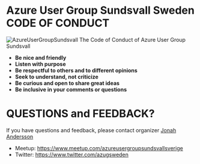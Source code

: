 # Azure User Group Sundsvall Sweden CODE OF CONDUCT
![AzureUserGroupSundsvall](https://azcdnendpointjonahanderssontech.azureedge.net/wp-content/uploads/JonahAzureUserGroupSundsvallSweden_small-1024x603.png)
The Code of Conduct of Azure User Group Sundsvall

* **Be nice and friendly**
* **Listen with purpose**
* **Be respectful to others and to different opinions**
* **Seek to understand, not criticize**
* **Be curious and open to share great ideas**
* **Be inclusive in your comments or questions**

# QUESTIONS and FEEDBACK? 

If you have questions and feedback, 
please contact organizer [Jonah Andersson](https://www.twitter.com/cjkodare)

* Meetup: https://www.meetup.com/azureusergroupsundsvallsverige  
* Twitter: https://www.twitter.com/azugsweden
